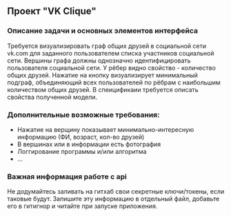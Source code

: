 ## Проект "VK Clique"
### Описание задачи и основных элементов интерфейса
Требуется визуализировать граф общих друзей в социальной сети vk.com для заданного пользователем списка участников социальной сети.
Вершины графа должны однозначно идентифицировать пользователя социальной сети. У рёбер видно свойство - количество общих друзей.
Нажатие на кнопку визуализирует минимальный подграф, объединяющий всех пользователей по рёбрам с наибольшим количеством общих друзей.
В спеицификаии требуется описать свойства полученной модели. 

### Дополнительные возможные требования:
- Нажатие на верщину показывает минимально-интересную информацию (ФИ, возраст, кол-во друзей)
- В вершинах или в информации есть фотография
- Логгирование программы и/или алгоритма
- ...

### Важная информация работе с api
Не додумайтесь заливать на гитхаб свои секретные ключи/токены, если таковые будут.
Запишите эту информацию в отдельный файл, добавьте его в гитигнор и читайте при запуске приложения.
